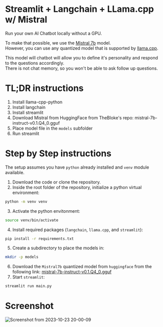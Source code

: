 # Streamlit + Langchain + LLama.cpp w/ Mistral

Run your own AI Chatbot locally without a GPU.

To make that possible, we use the [Mistral 7b](https://mistral.ai/news/announcing-mistral-7b/) model.  
However, you can use any quantized model that is supported by [llama.cpp](https://github.com/ggerganov/llama.cpp).

This model will chatbot will allow you to define it's personality and respond to the questions accordingly.  
There is not chat memory, so you won't be able to ask follow up questions.

# TL;DR instructions

1. Install llama-cpp-python
2. Install langchain
3. Install streamlit
4. Download Mistral from HuggingFace from TheBloke's repo: mistral-7b-instruct-v0.1.Q4_0.gguf
5. Place model file in the `models` subfolder
6. Run streamlit

# Step by Step instructions

The setup assumes you have `python` already installed and `venv` module available.

1. Download the code or clone the repository.
2. Inside the root folder of the repository, initialize a python virtual environment:
```bash
python -m venv venv
```
3. Activate the python envitonment:
```bash
source venv/bin/activate
```
4. Install required packages (`langchain`, `llama.cpp`, and `streamlit`):
```bash
pip install -r requirements.txt
```
5. Create a subdirectory to place the models in:
```bash
mkdir -p models
```
6. Download the `Mistral7b` quantized model from `huggingface` from the following link:
[mistral-7b-instruct-v0.1.Q4_0.gguf](https://huggingface.co/TheBloke/Mistral-7B-Instruct-v0.1-GGUF/resolve/main/mistral-7b-instruct-v0.1.Q4_0.gguf)
7. Start `streamlit`:
```bash
streamlit run main.py
```

# Screenshot

![Screenshot from 2023-10-23 20-00-09](https://github.com/lalanikarim/ai-chatbot/assets/1296705/65ceac4a-f3c0-41db-8519-182076afb215)
